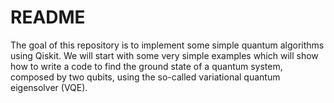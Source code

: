 # README

 The goal of this repository is to implement some simple quantum algorithms using Qiskit.
 We will start with some very simple examples which will show how to write a code to find the ground state of a quantum system, composed by two qubits, using the so-called variational quantum eigensolver (VQE).
 
